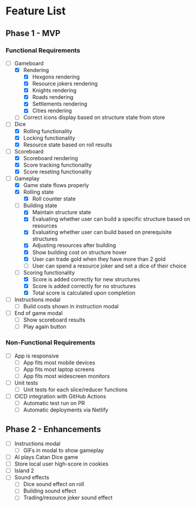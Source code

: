 # Feature List

## Phase 1 - MVP

### Functional Requirements

- [ ] Gameboard
    - [x] Rendering
        - [x] Hexgons rendering
        - [x] Resource jokers rendering
        - [x] Knights rendering
        - [x] Roads rendering
        - [x] Settlements rendering
        - [x] Cities rendering
    - [ ] Correct icons display based on structure state from store
- [ ] Dice
    - [x] Rolling functionality
    - [x] Locking functionality
    - [x] Resource state based on roll results
- [ ] Scoreboard
    - [x] Scoreboard rendering
    - [x] Score tracking functionality
    - [x] Score reseting functionality
- [ ] Gameplay
    - [x] Game state flows properly
    - [x] Rolling state
         - [x] Roll counter state
    - [ ] Building state
        - [x] Maintain structure state
        - [x] Evaluating whether user can build a specific structure based on resources
        - [x] Evaluating whether user can build based on prerequisite structures
        - [x] Adjusting resources after building
        - [x] Show building cost on structure hover
        - [x] User can trade gold when they have more than 2 gold
        - [ ] User can spend a resource joker and set a dice of their choice
    - [ ] Scoring functionality
        - [x] Score is added correctly for new structures
        - [x] Score is added correctly for no structures
        - [x] Total score is calculated upon completion
- [ ] Instructions modal
    - [ ] Build costs shown in instruction modal
- [ ] End of game modal
    - [ ] Show scoreboard results
    - [ ] Play again button

### Non-Functional Requirements

- [ ] App is responsive
    - [ ] App fits most mobile devices
    - [ ] App fits most laptop screens
    - [ ] App fits most widescreen monitors
- [ ] Unit tests
    - [ ] Unit tests for each slice/reducer functions
- [ ] CICD integration with GitHub Actions
    - [ ] Automatic test run on PR
    - [ ] Automatic deployments via Netlify

## Phase 2 - Enhancements

- [ ] Instructions modal
    - [ ] GIFs in modal to show gameplay
- [ ] AI plays Catan Dice game
- [ ] Store local user high-score in cookies
- [ ] Island 2
- [ ] Sound effects
    - [ ] Dice sound effect on roll
    - [ ] Building sound effect
    - [ ] Trading/resource joker sound effect